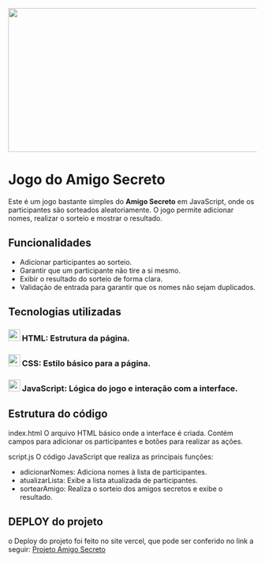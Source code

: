 <img loading="lazy" src="https://i.imgur.com/yZXBds8.png" width="1200" height="292"/>

# Jogo do Amigo Secreto

Este é um jogo bastante simples do **Amigo Secreto** em JavaScript, onde os participantes são sorteados aleatoriamente. O jogo permite adicionar nomes, realizar o sorteio e mostrar o resultado.

## Funcionalidades

- Adicionar participantes ao sorteio.
- Garantir que um participante não tire a si mesmo.
- Exibir o resultado do sorteio de forma clara.
- Validação de entrada para garantir que os nomes não sejam duplicados.

## Tecnologias utilizadas
<h3><img src="https://cdn.jsdelivr.net/gh/devicons/devicon@latest/icons/html5/html5-original.svg" width="24" height="24" /> HTML: Estrutura da página.</h3>
<h3><img src="https://cdn.jsdelivr.net/gh/devicons/devicon@latest/icons/css3/css3-original.svg" width="24" height="24"/> CSS: Estilo básico para a página.</h3>
<h3><img src="https://cdn.jsdelivr.net/gh/devicons/devicon@latest/icons/javascript/javascript-original.svg" width="24" height="24"/> JavaScript: Lógica do jogo e interação com a interface.</h3>


## Estrutura do código
index.html
O arquivo HTML básico onde a interface é criada. Contém campos para adicionar os participantes e botões para realizar as ações.

script.js
O código JavaScript que realiza as principais funções:

- adicionarNomes: Adiciona nomes à lista de participantes.
- atualizarLista: Exibe a lista atualizada de participantes.
- sortearAmigo: Realiza o sorteio dos amigos secretos e exibe o resultado.

## DEPLOY do projeto
o Deploy do projeto foi feito no site vercel, que pode ser conferido no link a seguir: 
<a href="https://challenger-amigo-secreto-nine.vercel.app/">Projeto Amigo Secreto</a>
